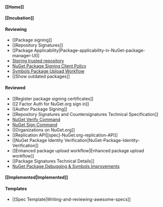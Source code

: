 #### [[Home]]

#### [[Incubation]] 

#### Reviewing
* [[Package signing]]
* [[Repository Signatures]]
* [[Package Applicability|Package-applicability-in-NuGet-package-manager-UI]]
* [Storing trusted repository](https://github.com/NuGet/Home/wiki/%5BSpec%5D-NuGet-Config-schema-changes-to-enable-repository-signatures)
* [NuGet Package Signing Client Policy](https://github.com/NuGet/Home/wiki/%5BSpec%5D-NuGet-Package-Signing-Client-Policy)
* [Symbols Package Upload Workflow](https://github.com/NuGet/Home/wiki/Symbols-Package-Upload-Workflow)
* [[Show outdated packages]]

#### Reviewed
* [[Register package signing certificates]]
* [[2 Factor Auth for NuGet.org sign in]]
* [[Author Package Signing]]
* [[Repository Signatures and Countersignatures Technical Specification]]
* [NuGet Verify Command](https://github.com/NuGet/Home/wiki/NuGet-Verify-Command)
* [NuGet Sign Command](https://github.com/NuGet/Home/wiki/NuGet-Sign-Command)
* [[Organizations on NuGet.org]]
* [[Replication API|[spec]-NuGet.org-replication-API]]
* [[NuGet Package Identity Verification|NuGet-Package-Identity-Verification]]
* [[Enhanced package upload workflow|Enhanced package upload workflow]]
* [[Package Signatures Technical Details]]
* [NuGet Package Debugging & Symbols Improvements](https://github.com/NuGet/Home/wiki/NuGet-Package-Debugging-&-Symbols-Improvements)

#### [[Implemented|Implemented]]

#### Templates
* [[Spec Template|Writing-and-reviewing-awesome-specs]]
